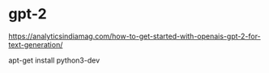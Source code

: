 # gpt-2

https://analyticsindiamag.com/how-to-get-started-with-openais-gpt-2-for-text-generation/


apt-get install python3-dev
